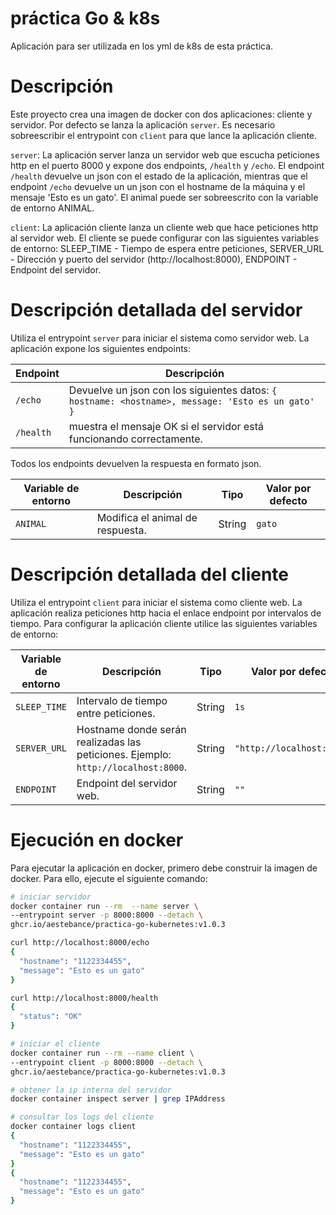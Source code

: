 # práctica Go & k8s

Aplicación para ser utilizada en los yml de k8s de esta práctica.

# Descripción

Este proyecto crea una imagen de docker con dos aplicaciones: cliente y servidor. Por defecto se lanza la aplicación `server`. Es necesario sobreescribir el entrypoint con `client` para que lance la aplicación cliente.

`server`: La aplicación server lanza un servidor web que escucha peticiones http en el puerto 8000 y expone dos endpoints, `/health` y `/echo`. El endpoint `/health` devuelve un json con el estado de la aplicación, mientras que el endpoint `/echo` devuelve un un json con el hostname de la máquina y el mensaje 'Esto es un gato'. El animal puede ser sobreescrito con la variable de entorno ANIMAL.

`client`: La aplicación cliente lanza un cliente web que hace peticiones http al servidor web. El cliente se puede configurar con las siguientes variables de entorno: SLEEP_TIME - Tiempo de espera entre peticiones, SERVER_URL - Dirección y puerto del servidor (http://localhost:8000), ENDPOINT - Endpoint del servidor.

# Descripción detallada del servidor

Utiliza el entrypoint `server` para iniciar el sistema como servidor web. La aplicación expone los siguientes endpoints:

| Endpoint  | Descripción                                                                                       |
|-----------|---------------------------------------------------------------------------------------------------|
| `/echo`   | Devuelve un json con los siguientes datos: `{ hostname: <hostname>, message: 'Esto es un gato' }` |
| `/health` | muestra el mensaje OK si el servidor está funcionando correctamente.                              |

Todos los endpoints devuelven la respuesta en formato json.

| Variable de entorno | Descripción                      |Tipo| Valor por defecto |
|---------------------|----------------------------------|------|-------------------|
| `ANIMAL`            | Modifica el animal de respuesta. | String | `gato`            |

# Descripción detallada del cliente

Utiliza el entrypoint `client` para iniciar el sistema como cliente web. La aplicación realiza peticiones http hacia el enlace endpoint por intervalos de tiempo. Para configurar la aplicación cliente utilice las siguientes variables de entorno:

|Variable de entorno| Descripción                                                                       |Tipo|Valor por defecto|
|-----|-----------------------------------------------------------------------------------|------|---|
|`SLEEP_TIME`| Intervalo de tiempo entre peticiones.                                             | String | `1s` |
|`SERVER_URL`| Hostname donde serán realizadas las peticiones. Ejemplo: `http://localhost:8000`. | String | `"http://localhost:8000"` |
|`ENDPOINT`| Endpoint del servidor web.                                                        | String | `""` |

# Ejecución en docker

Para ejecutar la aplicación en docker, primero debe construir la imagen de docker. Para ello, ejecute el siguiente comando:

```bash
# iniciar servidor
docker container run --rm  --name server \
--entrypoint server -p 8000:8000 --detach \
ghcr.io/aestebance/practica-go-kubernetes:v1.0.3
```

```bash
curl http://localhost:8000/echo
{
  "hostname": "1122334455",
  "message": "Esto es un gato"
}
```

```bash
curl http://localhost:8000/health
{
  "status": "OK"
}
```

```bash
# iniciar el cliente
docker container run --rm --name client \
--entrypoint client -p 8000:8000 --detach \
ghcr.io/aestebance/practica-go-kubernetes:v1.0.3
```
```bash
# obtener la ip interna del servidor
docker container inspect server | grep IPAddress
```

```bash
# consultar los logs del cliente
docker container logs client
{
  "hostname": "1122334455",
  "message": "Esto es un gato"
}
{
  "hostname": "1122334455",
  "message": "Esto es un gato"
}
```